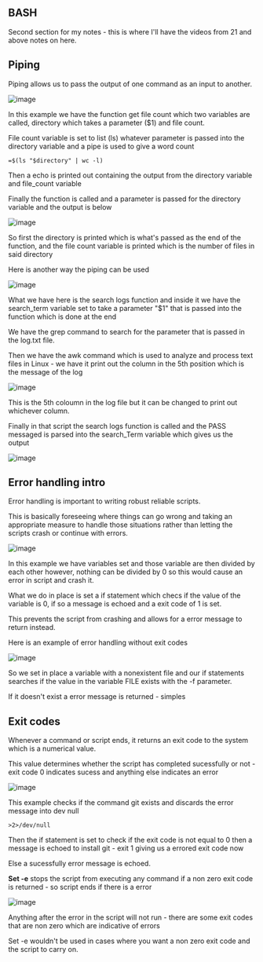 BASH
---
Second section for my notes - this is where I'll have the videos from 21 and above notes on here.

Piping 
--

Piping allows us to pass the output of one command as an input to another.

![image](https://github.com/user-attachments/assets/841ea3ec-2517-4311-8d9b-0fb46fed19f0)

In this example we have the function get file count which two variables are called, directory which takes a parameter ($1) and file count.

File count variable is set to list (ls) whatever parameter is passed into the directory variable and a pipe is used to give a word count 

```
=$(ls "$directory" | wc -l)
```

Then a echo is printed out containing the output from the directory variable and file_count variable

Finally the function is called and a parameter is passed for the directory variable and the output is below

![image](https://github.com/user-attachments/assets/7f8569ab-068f-4fea-8c5e-8e9eec6c182c)

So first the directory is printed which is what's passed as the end of the function, and the file count variable is printed which is the number of files in said directory

Here is another way the piping can be used

![image](https://github.com/user-attachments/assets/1ddfe9d6-9917-43c9-9157-11645740edb6)

What we have here is the search logs function and inside it we have the search_term variable set to take a parameter "$1" that is passed into the function which is done at the end

We have the grep command to search for the parameter that is passed in the log.txt file.

Then we have the awk command which is used to analyze and process text files in Linux - we have it print out the column in the 5th position which is the message of the log

![image](https://github.com/user-attachments/assets/02ea35e5-fd4e-4606-8cc5-5f3c24dce251)

This is the 5th coloumn in the log file but it can be changed to print out whichever column.

Finally in that script the search logs function is called and the PASS messaged is parsed into the search_Term variable which gives us the output

![image](https://github.com/user-attachments/assets/e6c2cd22-cca0-4975-8e4e-17982f3d6fe2)


Error handling intro
---

Error handling is important to writing robust reliable scripts.

This is basically foreseeing where things can go wrong and taking an appropriate measure to handle those situations rather than letting the scripts crash or continue with errors.

![image](https://github.com/user-attachments/assets/4638ea2b-ca30-447d-9dad-f9f3874319d6)

In this example we have variables set and those variable are then divided by each other however, nothing can be divided by 0 so this would cause an error in script and crash it.

What we do in place is set a if statement which checs if the value of the variable is 0, if so a message is echoed and a exit code of 1 is set.

This prevents the script from crashing and allows for a error message to return instead.

Here is an example of error handling without exit codes 

![image](https://github.com/user-attachments/assets/576d440a-5e30-46d6-b1ca-9c776c95214e)

So we set in place a variable with a nonexistent file and our if statements searches if the value in the variable FILE exists with the -f parameter.

If it doesn't exist a error message is returned - simples

Exit codes 
---

Whenever a command or script ends, it returns an exit code to the system which is a numerical value.

This value determines whether the script has completed sucessfully or not - exit code 0 indicates sucess and anything else indicates an error

![image](https://github.com/user-attachments/assets/c0cdbbb8-f20c-44ca-9dd9-308bfbdcba20)

This example checks if the command git exists and discards the error message into dev null 
```
>2>/dev/null
```
Then the if statement is set to check if the exit code is not equal to 0 then a message is echoed to install git - exit 1 giving us a errored exit code now

Else a sucessfully error message is echoed.

**Set -e** stops the script from executing any command if a non zero exit code is returned - so script ends if there is a error

![image](https://github.com/user-attachments/assets/88c2b717-520e-4ac2-b85c-9ce1f71f6616)

Anything after the error in the script will not run - there are some exit codes that are non zero which are indicative of errors 

Set -e wouldn't be used in cases where you want a non zero exit code and the script to carry on.



